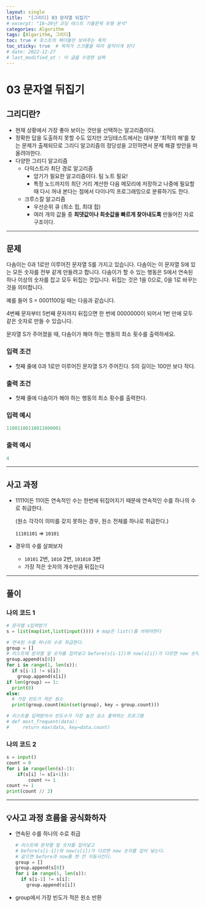 ```yaml
---
layout: single
title:  "[그리디] 03 문자열 뒤집기"
# excerpt: "16~20년 코딩 테스트 기출문제 유형 분석"
categories: Algorithm
tags: [Algorithm, 그리디]
toc: true # 포스트의 헤더들만 보여주는 목차 
toc_sticky: true  # 목차가 스크롤을 따라 움직이게 된다
# date: 2022-12-27
# last_modified_at : 이 글을 수정한 날짜
---
```


# 03 문자열 뒤집기

## **그리디란?**

- 현재 상황에서 가장 좋아 보이는 것만을 선택하는 알고리즘이다.
- 정확한 답을 도출하지 못할 수도 있지만 코딩테스트에서는 대부분 ‘최적의 해’를 찾는 문제가 출제되므로 그리디 알고리즘의 정당성을 고민하면서 문제 해결 방안을 떠올려야한다.
- 다양한 그리디 알고리즘
    - 다익스트라 최단 경로 알고리즘
        - 암기가 필요한 알고리즘이다. 팀 노트 필요!
        - 특정 노드까지의 최단 거리 계산한 다음 메모리에 저장하고 나중에 필요할 때 다시 꺼내 본다는 점에서 다이나믹 프로그래밍으로 분류하기도 한다.
    - 크루스칼 알고리즘
        - 우선순위 큐 (최소 힙, 최대 힙)
        - 여러 개의 값들 중 **최댓값이나 최솟값을 빠르게 찾아내도록** 만들어진 자료구조이다.

---

## 문제

다솜이는 0과 1로만 이루어진 문자열 S를 가지고 있습니다. 다솜이는 이 문자열 S에 있는 모든 숫자를 전부 같게 만들려고 합니다. 다솜이가 할 수 있는 행동은 S에서 연속된 하나 이상의 숫자를 잡고 모두 뒤집는 것입니다. 뒤집는 것은 1을 0으로, 0을 1로 바꾸는 것을 의미합니다.

예를 들어 S = 0001100일 때는 다음과 같습니다.

4번째 문자부터 5번째 문자까지 뒤집으면 한 번에 0000000이 되어서 1번 만에 모두 같은 숫자로 만들 수 있습니다.

문자열 S가 주어졌을 때, 다솜이가 해야 하는 행동의 최소 횟수를 출력하세요.

### 입력 조건

- 첫째 줄에 0과 1로만 이루어진 문자열 S가 주어진다. S의 길이는 100만 보다 작다.

### 출력 조건

- 첫째 줄에 다솜이가 해야 하는 행동의 최소 횟수를 출력한다.

### **입력 예시**

```python
11001100110011000001
```

### **출력 예시**

```python
4
```

---

## 사고 과정

- 1111이든 11이든 연속적인 수는 한번에 뒤집어지기 때문에 연속적인 수를 하나의 수로 취급한다.
    
    (원소 각각이 의미를 갖지 못하는 경우, 원소 전체를 하나로 취급한다.)
    
    `11101101` ⇒ `10101`
    
- 경우의 수를 살펴보자
    - `10101` 2번, `1010` 2번, `101010` 3번
    - 가장 적은 숫자의 개수만큼 뒤집는다

---

## 풀이

### **나의 코드 1**

```python
# 문자열 s입력받기
s = list(map(int,list(input()))) # map은 list()를 씌워야한다

# 연속된 수를 하나의 수로 취급한다.
group = []
# 리스트에 문자열 앞 숫자를 집어넣고 before(s[i-1])와 now(s[i])가 다르면 now 숫자를 집어 넣는다. 같으면 before과 now를 한 칸 이동시킨다.
group.append(s[0])
for i in range(1, len(s)):
  if s[i-1] != s[i]:
    group.append(s[i])
if len(group) == 1:
  print(0)
else:
  # 가장 빈도가 적은 원소
  print(group.count(min(set(group), key = group.count)))

# 리스트를 입력받아서 빈도수가 가장 높은 요소 출력하는 프로그램
# def most_frequent(data):
#     return max(data, key=data.count)
```

### **나의 코드 2**

```python
s = input()
count = 0
for i in range(len(s)-1):
    if(s[i] != s[i+1]):
        count += 1
count += 1
print(count // 2)
```

---

## 💡**사고 과정 흐름**을 **공식화**하자

- 연속된 수를 하나의 수로 취급
    
    ```python
    # 리스트에 문자열 앞 숫자를 집어넣고 
    # before(s[i-1])와 now(s[i])가 다르면 now 숫자를 집어 넣는다. 
    # 같으면 before과 now를 한 칸 이동시킨다.
    group = []
    group.append(s[0])
    for i in range(1, len(s)):
      if s[i-1] != s[i]:
        group.append(s[i])
    ```
    
- group에서 가장 빈도가 적은 원소 반환